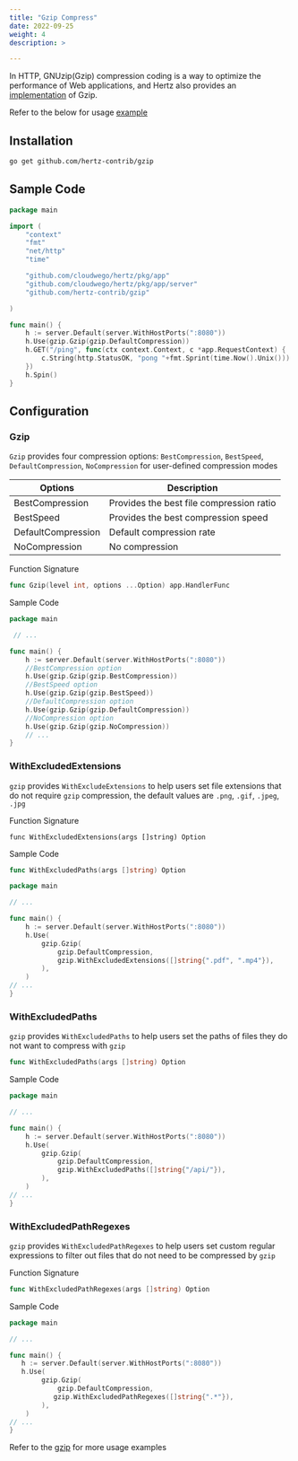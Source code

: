 ```yaml
---
title: "Gzip Compress"
date: 2022-09-25
weight: 4
description: >

---
```


In HTTP, GNUzip(Gzip) compression coding is a way to optimize the performance of Web applications, and Hertz also provides an [implementation](https://github.com/hertz-contrib/gzip) of Gzip.

Refer to the below for usage [example](https://github.com/hertz-contrib/gzip/tree/main/example)



## Installation

```sh
go get github.com/hertz-contrib/gzip
```

## Sample Code
```go
package main

import (
	"context"
	"fmt"
	"net/http"
	"time"

	"github.com/cloudwego/hertz/pkg/app"
	"github.com/cloudwego/hertz/pkg/app/server"
	"github.com/hertz-contrib/gzip"

)

func main() {
	h := server.Default(server.WithHostPorts(":8080"))
	h.Use(gzip.Gzip(gzip.DefaultCompression))
	h.GET("/ping", func(ctx context.Context, c *app.RequestContext) {
		c.String(http.StatusOK, "pong "+fmt.Sprint(time.Now().Unix()))
	})
	h.Spin()
}

```
## Configuration

### Gzip

`Gzip` provides four compression options: `BestCompression`, `BestSpeed`, `DefaultCompression`, `NoCompression` for user-defined compression modes

| Options            | Description                              |
| ------------------ | ---------------------------------------- |
| BestCompression    | Provides the best file compression ratio |
| BestSpeed          | Provides the best compression speed      |
| DefaultCompression | Default compression rate                 |
| NoCompression      | No compression                           |

Function Signature

```go
func Gzip(level int, options ...Option) app.HandlerFunc
```
Sample Code
```go
package main

 // ...

func main() {
	h := server.Default(server.WithHostPorts(":8080"))
    //BestCompression option
	h.Use(gzip.Gzip(gzip.BestCompression))
    //BestSpeed option
    h.Use(gzip.Gzip(gzip.BestSpeed))
    //DefaultCompression option
    h.Use(gzip.Gzip(gzip.DefaultCompression))
    //NoCompression option
    h.Use(gzip.Gzip(gzip.NoCompression))
	// ...
}
```

### WithExcludedExtensions

`gzip` provides `WithExcludeExtensions` to help users set file extensions that do not require `gzip` compression, the default values are `.png`, `.gif`, `.jpeg`, `.jpg`

Function Signature

```
func WithExcludedExtensions(args []string) Option
```

Sample Code

```go
func WithExcludedPaths(args []string) Option
```

```go
package main

// ...

func main() {
	h := server.Default(server.WithHostPorts(":8080"))
	h.Use(
		gzip.Gzip(
			gzip.DefaultCompression,
			gzip.WithExcludedExtensions([]string{".pdf", ".mp4"}),
		),
	)
// ...
}
```

### WithExcludedPaths

`gzip` provides `WithExcludedPaths` to help users set the paths of files they do not want to compress with `gzip`

```go
func WithExcludedPaths(args []string) Option
```

Sample Code

```go
package main

// ...

func main() {
	h := server.Default(server.WithHostPorts(":8080"))
    h.Use(
		gzip.Gzip(
			gzip.DefaultCompression,
            gzip.WithExcludedPaths([]string{"/api/"}),
		),
	)
// ...
}
```
### WithExcludedPathRegexes

`gzip` provides `WithExcludedPathRegexes` to help users set custom regular expressions to filter out files that do not need to be compressed by `gzip`

Function Signature

```go
func WithExcludedPathRegexes(args []string) Option
```

Sample Code

```go
package main

// ...

func main() {
   h := server.Default(server.WithHostPorts(":8080"))
   h.Use(
		gzip.Gzip(
			gzip.DefaultCompression,
           gzip.WithExcludedPathRegexes([]string{".*"}),
		),
	)
// ...
}
```

Refer to the [gzip](https://github.com/hertz-contrib/gzip) for more usage examples
